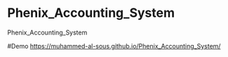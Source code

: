 # Phenix_Accounting_System
Phenix_Accounting_System




#Demo
https://muhammed-al-sous.github.io/Phenix_Accounting_System/
